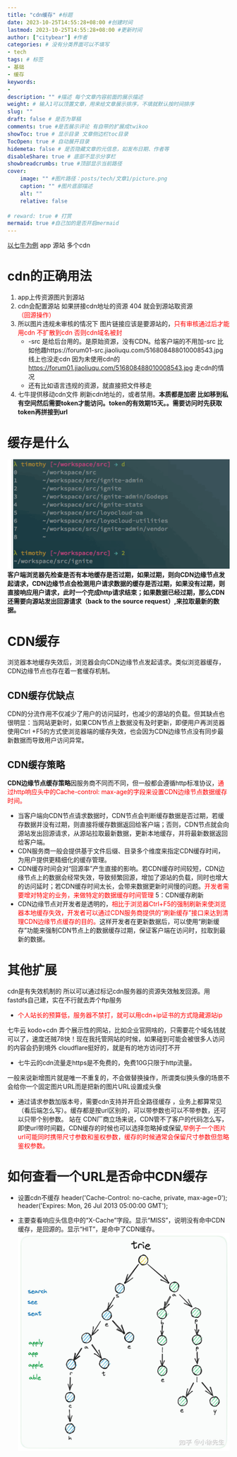 ```yaml
---
title: "cdn缓存" #标题
date: 2023-10-25T14:55:28+08:00 #创建时间
lastmod: 2023-10-25T14:55:28+08:00 #更新时间
author: ["citybear"] #作者
categories: # 没有分类界面可以不填写
- tech
tags: # 标签
- 基础
- 缓存
keywords: 
- 
description: "" #描述 每个文章内容前面的展示描述
weight: # 输入1可以顶置文章，用来给文章展示排序，不填就默认按时间排序
slug: ""
draft: false # 是否为草稿
comments: true #是否展示评论 有自带的扩展成twikoo
showToc: true # 显示目录 文章侧边栏toc目录
TocOpen: true # 自动展开目录
hidemeta: false # 是否隐藏文章的元信息，如发布日期、作者等
disableShare: true # 底部不显示分享栏
showbreadcrumbs: true #顶部显示当前路径
cover:
    image: "" #图片路径：posts/tech/文章1/picture.png
    caption: "" #图片底部描述
    alt: ""
    relative: false

# reward: true # 打赏
mermaid: true #自己加的是否开启mermaid
---
```


[以七牛为例](https://www.bilibili.com/video/BV1nY411m7Ap)
app  源站 多个cdn

# cdn的正确用法
1. app上传资源图片到源站
2. cdn会配置源站  如果拼接cdn地址的资源 404 就会到源站取资源 <font color="red">（回源操作）</font>
3. 所以图片违规未审核的情况下 图片链接应该是要源站的，<font color="red">只有审核通过后才能用cdn 不扩散到cdn  否则cdn域名被封</font>
   - -src 是给后台用的。是原始资源，没有CDN。给客户端的不用加-src
  比如他趣https://forum01-src.jiaoliuqu.com/516808488010008543.jpg 线上也没走cdn 因为未使用cdn的
  https://forum01.jiaoliuqu.com/516808488010008543.jpg 走cdn的情况
   - 还有比如语言违规的资源，就直接把文件移走
4. 七牛提供移动cdn文件 刷新cdn地址的，或者禁用。**本质都是加密 比如移到私有空间然后需要token才能访问。token的有效期15天。。需要访问时先获取token再拼接到url**


# 缓存是什么
![Alt text](image.png)
**客户端浏览器先检查是否有本地缓存是否过期，如果过期，则向CDN边缘节点发起请求，CDN边缘节点会检测用户请求数据的缓存是否过期，如果没有过期，则直接响应用户请求，此时一个完成http请求结束；如果数据已经过期，那么CDN还需要向源站发出回源请求（back to the source request）,来拉取最新的数据。**

# CDN缓存
浏览器本地缓存失效后，浏览器会向CDN边缘节点发起请求。类似浏览器缓存，CDN边缘节点也存在着一套缓存机制。
## CDN缓存优缺点
CDN的分流作用不仅减少了用户的访问延时，也减少的源站的负载。但其缺点也很明显：当网站更新时，如果CDN节点上数据没有及时更新，即便用户再浏览器使用Ctrl +F5的方式使浏览器端的缓存失效，也会因为CDN边缘节点没有同步最新数据而导致用户访问异常。
## CDN缓存策略
**CDN边缘节点缓存策略**因服务商不同而不同，但一般都会遵循http标准协议，<font color="red">通过http响应头中的Cache-control: max-age的字段来设置CDN边缘节点数据缓存时间。</font>

- 当客户端向CDN节点请求数据时，CDN节点会判断缓存数据是否过期，若缓存数据并没有过期，则直接将缓存数据返回给客户端；否则，CDN节点就会向源站发出回源请求，从源站拉取最新数据，更新本地缓存，并将最新数据返回给客户端。
- CDN服务商一般会提供基于文件后缀、目录多个维度来指定CDN缓存时间，为用户提供更精细化的缓存管理。
- CDN缓存时间会对“回源率”产生直接的影响。若CDN缓存时间较短，CDN边缘节点上的数据会经常失效，导致频繁回源，增加了源站的负载，同时也增大的访问延时；若CDN缓存时间太长，会带来数据更新时间慢的问题。<font color="red">开发者需要增对特定的业务，来做特定的数据缓存时间管理</font>
5：CDN缓存刷新
- CDN边缘节点对开发者是透明的，<font color="red">相比于浏览器Ctrl+F5的强制刷新来使浏览器本地缓存失效，开发者可以通过CDN服务商提供的“刷新缓存”接口来达到清理CDN边缘节点缓存的目的。</font>这样开发者在更新数据后，可以使用“刷新缓存”功能来强制CDN节点上的数据缓存过期，保证客户端在访问时，拉取到最新的数据。

# 其他扩展
cdn是有失效机制的 所以可以通过标记cdn服务器的资源失效触发回源。用fastdfs自己建，实在不行就去弄个ftp服务

- <font color="red">个人站长的预算低，服务器不禁打，就可以用cdn+ip证书的方式隐藏源站ip</font>

七牛云 kodo+cdn 弄个展示性的网站，比如企业官网啥的，只需要花个域名钱就可以了，速度还贼78快！现在我托管网站的时候，如果碰到可能会被很多人访问的内容会扔到境外 cloudflare挺好的，就是有的地方访问打不开

- 七牛云的cdn流量走https是不免费的，免费10G只限于http流量。

一般来说新增图片就是唯一不重复的，不会做替换操作，所谓类似换头像的场景不会给你一个固定图片URL而是把新的图片URL设置成头像

- 通过请求参数加版本号，需要cdn支持并开启全路径缓存 ，业务上都算常见（看后端怎么写）。缓存都是按url区别的，可以带参数也可以不带参数，还可以只带个别参数。
站在 CDN厂商立场来说，CDN管不了客户的代码怎么写，即使url带时间戳，CDN缓存的时候也可以选择忽略掉或保留,<font color="red">举例子一个图片url可能同时携带尺寸参数和鉴权参数，缓存的时候通常会保留尺寸参数但忽略鉴权参数。</font>

# 如何查看一个URL是否命中CDN缓存

- 设置cdn不缓存
header('Cache-Control: no-cache, private, max-age=0');
header('Expires: Mon, 26 Jul 2013 05:00:00 GMT');

- 主要查看响应头信息中的“X-Cache”字段。显示“MISS”，说明没有命中CDN缓存，是回源的。显示“HIT”，是命中了CDN缓存。
![alt text](image1.png)